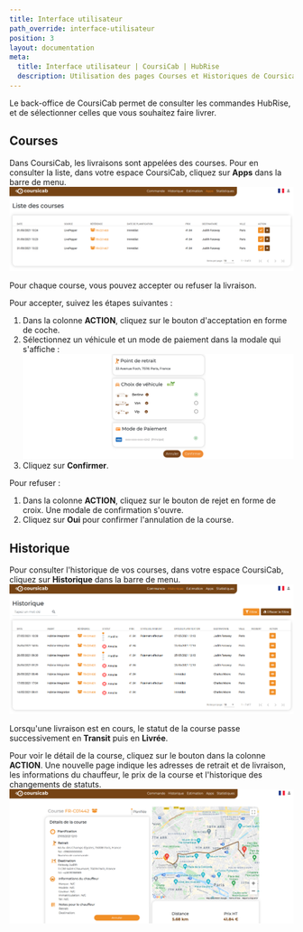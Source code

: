 ```yaml
---
title: Interface utilisateur
path_override: interface-utilisateur
position: 3
layout: documentation
meta:
  title: Interface utilisateur | CoursiCab | HubRise
  description: Utilisation des pages Courses et Historiques de Coursicab. Connectez vos apps et transmettez vos commandes au service de livraison à la demande CoursiCab.
---
```


Le back-office de CoursiCab permet de consulter les commandes HubRise, et de sélectionner celles que vous souhaitez faire livrer.

## Courses

Dans CoursiCab, les livraisons sont appelées des courses. Pour en consulter la liste, dans votre espace CoursiCab, cliquez sur **Apps** dans la barre de menu.
![Interface utilisateur - Liste des courses](./images/005-coursicab-rides.png)

Pour chaque course, vous pouvez accepter ou refuser la livraison.

Pour accepter, suivez les étapes suivantes :

1. Dans la colonne **ACTION**, cliquez sur le bouton d'acceptation en forme de coche.
1. Sélectionnez un véhicule et un mode de paiement dans la modale qui s'affiche :
   ![Interface utilisateur - Accepter une course](./images/008-accept-ride.png)
1. Cliquez sur **Confirmer**.

Pour refuser :

1. Dans la colonne **ACTION**, cliquez sur le bouton de rejet en forme de croix. Une modale de confirmation s'ouvre.
1. Cliquez sur **Oui** pour confirmer l'annulation de la course.

## Historique

Pour consulter l'historique de vos courses, dans votre espace CoursiCab, cliquez sur **Historique** dans la barre de menu.
![Interface utilisateur - Historique](./images/006-coursicab-track.png)

Lorsqu'une livraison est en cours, le statut de la course passe successivement en **Transit** puis en **Livrée**.

Pour voir le détail de la course, cliquez sur le bouton dans la colonne **ACTION**. Une nouvelle page indique les adresses de retrait et de livraison, les informations du chauffeur, le prix de la course et l'historique des changements de statuts.
![Interface utilisateur - Détail de la course](./images/007-coursicab-detail-ride.png)
